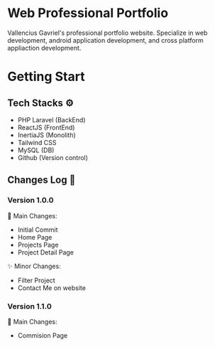 # Web Professional Portfolio
Vallencius Gavriel's professional portfolio website. Specialize in web development, android application development, and cross platform appliaction development.

# Getting Start
## Tech Stacks ⚙️
- PHP Laravel (BackEnd)
- ReactJS (FrontEnd)
- InertiaJS (Monolith)
- Tailwind CSS
- MySQL (DB)
- Github (Version control)

## Changes Log 📜
### Version 1.0.0
🌟 Main Changes:
- Initial Commit
- Home Page
- Projects Page
- Project Detail Page

✨ Minor Changes:
- Filter Project
- Contact Me on website
### Version 1.1.0
🌟 Main Changes:
- Commision Page